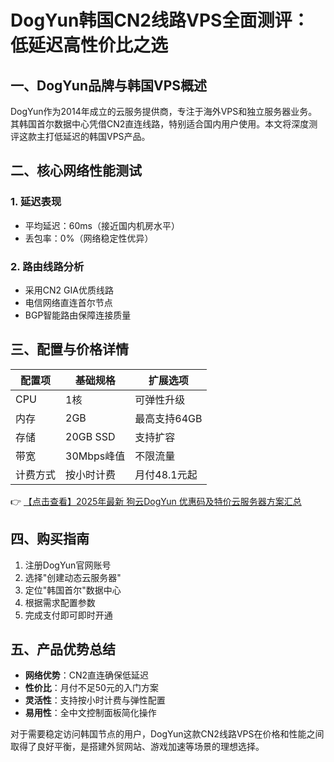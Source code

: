 # DogYun韩国CN2线路VPS全面测评：低延迟高性价比之选

## 一、DogYun品牌与韩国VPS概述
DogYun作为2014年成立的云服务提供商，专注于海外VPS和独立服务器业务。其韩国首尔数据中心凭借CN2直连线路，特别适合国内用户使用。本文将深度测评这款主打低延迟的韩国VPS产品。

## 二、核心网络性能测试
### 1. 延迟表现
- 平均延迟：60ms（接近国内机房水平）
- 丢包率：0%（网络稳定性优异）

### 2. 路由线路分析
- 采用CN2 GIA优质线路
- 电信网络直连首尔节点
- BGP智能路由保障连接质量

## 三、配置与价格详情
| 配置项       | 基础规格       | 扩展选项       |
|--------------|----------------|----------------|
| CPU          | 1核            | 可弹性升级     |
| 内存         | 2GB            | 最高支持64GB   |
| 存储         | 20GB SSD       | 支持扩容       |
| 带宽         | 30Mbps峰值     | 不限流量       |
| 计费方式     | 按小时计费     | 月付48.1元起   |

👉 [【点击查看】2025年最新 狗云DogYun 优惠码及特价云服务器方案汇总](https://bit.ly/DogYun)

## 四、购买指南
1. 注册DogYun官网账号
2. 选择"创建动态云服务器"
3. 定位"韩国首尔"数据中心
4. 根据需求配置参数
5. 完成支付即可即时开通

## 五、产品优势总结
- **网络优势**：CN2直连确保低延迟
- **性价比**：月付不足50元的入门方案
- **灵活性**：支持按小时计费与弹性配置
- **易用性**：全中文控制面板简化操作

对于需要稳定访问韩国节点的用户，DogYun这款CN2线路VPS在价格和性能之间取得了良好平衡，是搭建外贸网站、游戏加速等场景的理想选择。